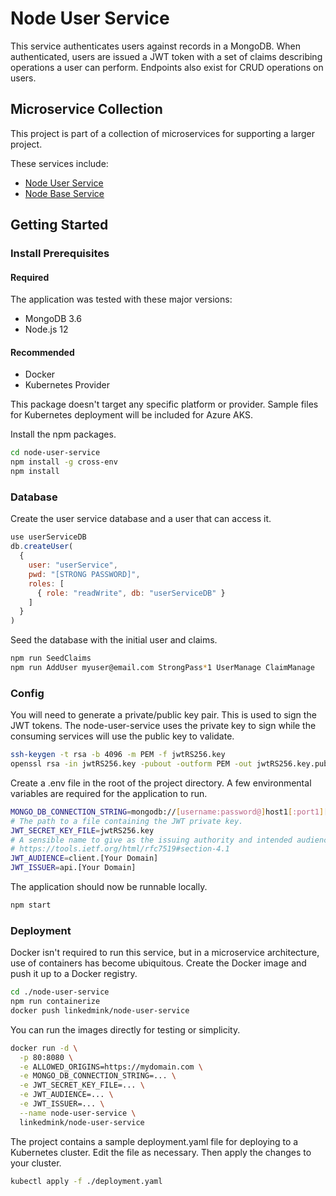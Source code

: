 # Node User Service
This service authenticates users against records in a MongoDB. When authenticated, users
are issued a JWT token with a set of claims describing operations a user can perform. 
Endpoints also exist for CRUD operations on users.

## Microservice Collection
This project is part of a collection of microservices for supporting a larger project.

These services include:
* [Node User Service](https://github.com/LinkedMink/node-user-service)
* [Node Base Service](https://github.com/LinkedMink/node-base-service)

## Getting Started
### Install Prerequisites 
#### Required
The application was tested with these major versions:
* MongoDB 3.6
* Node.js 12

#### Recommended
* Docker
* Kubernetes Provider

This package doesn't target any specific platform or provider. Sample files for Kubernetes 
deployment will be included for Azure AKS.

Install the npm packages.

```sh
cd node-user-service
npm install -g cross-env
npm install
```

### Database
Create the user service database and a user that can access it.

```javascript
use userServiceDB
db.createUser(
  {
    user: "userService",
    pwd: "[STRONG PASSWORD]",
    roles: [
      { role: "readWrite", db: "userServiceDB" }
    ]
  }
)
```

Seed the database with the initial user and claims.

```sh
npm run SeedClaims
npm run AddUser myuser@email.com StrongPass*1 UserManage ClaimManage
```

### Config
You will need to generate a private/public key pair. This is used to sign the JWT tokens. 
The node-user-service uses the private key to sign while the consuming services will use the 
public key to validate.

```sh
ssh-keygen -t rsa -b 4096 -m PEM -f jwtRS256.key
openssl rsa -in jwtRS256.key -pubout -outform PEM -out jwtRS256.key.pub
```

Create a .env file in the root of the project directory. A few environmental variables 
are required for the application to run.

```sh
MONGO_DB_CONNECTION_STRING=mongodb://[username:password@]host1[:port1][,host2[:port2],...[,hostN[:portN]]][/[database.collection][?options]]
# The path to a file containing the JWT private key. 
JWT_SECRET_KEY_FILE=jwtRS256.key
# A sensible name to give as the issuing authority and intended audience
# https://tools.ietf.org/html/rfc7519#section-4.1
JWT_AUDIENCE=client.[Your Domain]
JWT_ISSUER=api.[Your Domain]
```

The application should now be runnable locally.

```sh
npm start
```

### Deployment
Docker isn't required to run this service, but in a microservice architecture, use of containers 
has become ubiquitous. Create the Docker image and push it up to a Docker registry.

```sh
cd ./node-user-service
npm run containerize
docker push linkedmink/node-user-service
```

You can run the images directly for testing or simplicity.

```sh
docker run -d \
  -p 80:8080 \
  -e ALLOWED_ORIGINS=https://mydomain.com \
  -e MONGO_DB_CONNECTION_STRING=... \
  -e JWT_SECRET_KEY_FILE=... \
  -e JWT_AUDIENCE=... \
  -e JWT_ISSUER=... \
  --name node-user-service \
  linkedmink/node-user-service
```

The project contains a sample deployment.yaml file for deploying to a Kubernetes cluster. Edit the 
file as necessary. Then apply the changes to your cluster.

```sh
kubectl apply -f ./deployment.yaml
```
